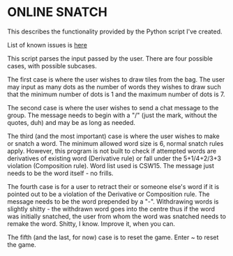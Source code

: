 # ONLINE SNATCH

This describes the functionality provided by the Python script I've created.

List of known issues is [here](../master/issues.txt)

This script parses the input passed by the user. There are four possible
cases, with possible subcases.

The first case is where the user wishes to draw tiles from the bag. The
user may input as many dots as the number of words they wishes to draw such
that the minimum number of dots is 1 and the maximum number of dots is 7.

The second case is where the user wishes to send a chat message to the group.
The message needs to begin with a "/" (just the mark, without the quotes, duh)
and may be as long as needed.

The third (and the most important) case is where the user wishes to make or
snatch a word. The minimum allowed word size is 6, normal snatch rules apply.
However, this program is not built to check if attempted words are derivatives
of existing word (Derivative rule) or fall under the 5+1/4+2/3+3 violation
(Composition rule). Word list used is CSW15. The message just needs to be the
word itself - no frills.

The fourth case is for a user to retract their or someone else's word if it is
pointed out to be a violation of the Derivative or Composition rule. The
message needs to be the word prepended by a "-". Withdrawing words is slightly
shitty - the withdrawn word goes into the centre thus if the word was
initially snatched, the user from whom the word was snatched needs to remake
the word. Shitty, I know. Improve it, when you can.

The fifth (and the last, for now) case is to reset the game. Enter ~ to reset
the game.